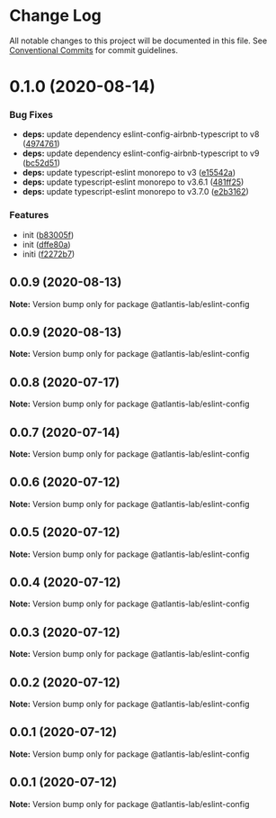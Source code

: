 # Change Log

All notable changes to this project will be documented in this file.
See [Conventional Commits](https://conventionalcommits.org) for commit guidelines.

# 0.1.0 (2020-08-14)


### Bug Fixes

* **deps:** update dependency eslint-config-airbnb-typescript to v8 ([4974761](https://github.com/Atlantis-Lab/config/commit/4974761234054be463ed01c70ac4b4357f538b22))
* **deps:** update dependency eslint-config-airbnb-typescript to v9 ([bc52d51](https://github.com/Atlantis-Lab/config/commit/bc52d5161581121ed3af68f289f9e7d3eb285a1e))
* **deps:** update typescript-eslint monorepo to v3 ([e15542a](https://github.com/Atlantis-Lab/config/commit/e15542a5d0869e4f750b71f03ab601b2dfbda045))
* **deps:** update typescript-eslint monorepo to v3.6.1 ([481ff25](https://github.com/Atlantis-Lab/config/commit/481ff25cd99ea4c0ceaba28f359ddbd9f577b16f))
* **deps:** update typescript-eslint monorepo to v3.7.0 ([e2b3162](https://github.com/Atlantis-Lab/config/commit/e2b3162b965d851bac44b374e716d9028bb8dc81))


### Features

* init ([b83005f](https://github.com/Atlantis-Lab/config/commit/b83005fd115eadf8413a23d5c738efdab14a7ee4))
* init ([dffe80a](https://github.com/Atlantis-Lab/config/commit/dffe80ae81541bff7580131ccd8fb25eb02fab29))
* initi ([f2272b7](https://github.com/Atlantis-Lab/config/commit/f2272b742b576dd93aee314443505eaa1e304158))





## 0.0.9 (2020-08-13)

**Note:** Version bump only for package @atlantis-lab/eslint-config





## 0.0.9 (2020-08-13)

**Note:** Version bump only for package @atlantis-lab/eslint-config





## 0.0.8 (2020-07-17)

**Note:** Version bump only for package @atlantis-lab/eslint-config





## 0.0.7 (2020-07-14)

**Note:** Version bump only for package @atlantis-lab/eslint-config





## 0.0.6 (2020-07-12)

**Note:** Version bump only for package @atlantis-lab/eslint-config





## 0.0.5 (2020-07-12)

**Note:** Version bump only for package @atlantis-lab/eslint-config





## 0.0.4 (2020-07-12)

**Note:** Version bump only for package @atlantis-lab/eslint-config





## 0.0.3 (2020-07-12)

**Note:** Version bump only for package @atlantis-lab/eslint-config





## 0.0.2 (2020-07-12)

**Note:** Version bump only for package @atlantis-lab/eslint-config





## 0.0.1 (2020-07-12)

**Note:** Version bump only for package @atlantis-lab/eslint-config





## 0.0.1 (2020-07-12)

**Note:** Version bump only for package @atlantis-lab/eslint-config
